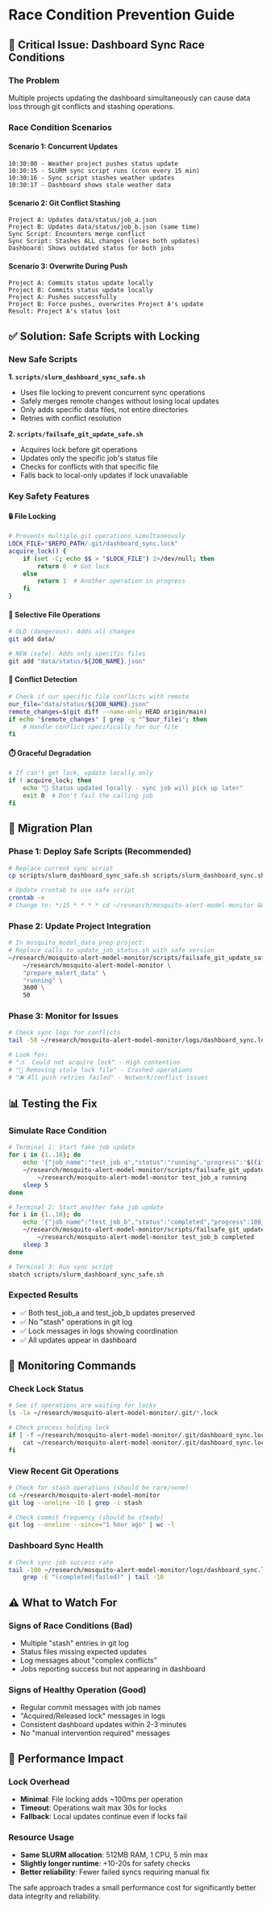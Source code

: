 # Race Condition Prevention Guide

## 🚨 **Critical Issue: Dashboard Sync Race Conditions**

### **The Problem**
Multiple projects updating the dashboard simultaneously can cause data loss through git conflicts and stashing operations.

### **Race Condition Scenarios**

#### **Scenario 1: Concurrent Updates**
```
10:30:00 - Weather project pushes status update
10:30:15 - SLURM sync script runs (cron every 15 min)
10:30:16 - Sync script stashes weather updates  
10:30:17 - Dashboard shows stale weather data
```

#### **Scenario 2: Git Conflict Stashing**
```
Project A: Updates data/status/job_a.json
Project B: Updates data/status/job_b.json (same time)
Sync Script: Encounters merge conflict
Sync Script: Stashes ALL changes (loses both updates)
Dashboard: Shows outdated status for both jobs
```

#### **Scenario 3: Overwrite During Push**
```
Project A: Commits status update locally
Project B: Commits status update locally  
Project A: Pushes successfully
Project B: Force pushes, overwrites Project A's update
Result: Project A's status lost
```

## ✅ **Solution: Safe Scripts with Locking**

### **New Safe Scripts**

**1. `scripts/slurm_dashboard_sync_safe.sh`**
- Uses file locking to prevent concurrent sync operations
- Safely merges remote changes without losing local updates
- Only adds specific data files, not entire directories
- Retries with conflict resolution

**2. `scripts/failsafe_git_update_safe.sh`**  
- Acquires lock before git operations
- Updates only the specific job's status file
- Checks for conflicts with that specific file
- Falls back to local-only updates if lock unavailable

### **Key Safety Features**

#### **🔒 File Locking**
```bash
# Prevents multiple git operations simultaneously
LOCK_FILE="$REPO_PATH/.git/dashboard_sync.lock"
acquire_lock() {
    if (set -C; echo $$ > "$LOCK_FILE") 2>/dev/null; then
        return 0  # Got lock
    else
        return 1  # Another operation in progress
    fi
}
```

#### **📝 Selective File Operations**
```bash
# OLD (dangerous): Adds all changes
git add data/

# NEW (safe): Adds only specific files
git add "data/status/${JOB_NAME}.json"
```

#### **🔄 Conflict Detection**
```bash
# Check if our specific file conflicts with remote
our_file="data/status/${JOB_NAME}.json"
remote_changes=$(git diff --name-only HEAD origin/main)
if echo "$remote_changes" | grep -q "^$our_file$"; then
    # Handle conflict specifically for our file
fi
```

#### **⏱️ Graceful Degradation**
```bash
# If can't get lock, update locally only
if ! acquire_lock; then
    echo "📝 Status updated locally - sync job will pick up later"
    exit 0  # Don't fail the calling job
fi
```

## 🔧 **Migration Plan**

### **Phase 1: Deploy Safe Scripts (Recommended)**
```bash
# Replace current sync script
cp scripts/slurm_dashboard_sync_safe.sh scripts/slurm_dashboard_sync.sh

# Update crontab to use safe script
crontab -e
# Change to: */15 * * * * cd ~/research/mosquito-alert-model-monitor && sbatch scripts/slurm_dashboard_sync.sh
```

### **Phase 2: Update Project Integration**
```bash
# In mosquito_model_data_prep project:
# Replace calls to update_job_status.sh with safe version
~/research/mosquito-alert-model-monitor/scripts/failsafe_git_update_safe.sh \
    ~/research/mosquito-alert-model-monitor \
    "prepare_malert_data" \
    "running" \
    3600 \
    50
```

### **Phase 3: Monitor for Issues**
```bash
# Check sync logs for conflicts
tail -50 ~/research/mosquito-alert-model-monitor/logs/dashboard_sync.log

# Look for:
# "⚠️  Could not acquire lock" - High contention
# "🔧 Removing stale lock file" - Crashed operations  
# "❌ All push retries failed" - Network/conflict issues
```

## 📊 **Testing the Fix**

### **Simulate Race Condition**
```bash
# Terminal 1: Start fake job update
for i in {1..10}; do
    echo '{"job_name":"test_job_a","status":"running","progress":'$((i*10))'}' > data/status/test_job_a.json
    ~/research/mosquito-alert-model-monitor/scripts/failsafe_git_update_safe.sh \
        ~/research/mosquito-alert-model-monitor test_job_a running
    sleep 5
done

# Terminal 2: Start another fake job update  
for i in {1..10}; do
    echo '{"job_name":"test_job_b","status":"completed","progress":100}' > data/status/test_job_b.json
    ~/research/mosquito-alert-model-monitor/scripts/failsafe_git_update_safe.sh \
        ~/research/mosquito-alert-model-monitor test_job_b completed
    sleep 3
done

# Terminal 3: Run sync script
sbatch scripts/slurm_dashboard_sync_safe.sh
```

### **Expected Results**
- ✅ Both test_job_a and test_job_b updates preserved
- ✅ No "stash" operations in git log
- ✅ Lock messages in logs showing coordination
- ✅ All updates appear in dashboard

## 🎯 **Monitoring Commands**

### **Check Lock Status**
```bash
# See if operations are waiting for locks
ls -la ~/research/mosquito-alert-model-monitor/.git/*.lock

# Check process holding lock
if [ -f ~/research/mosquito-alert-model-monitor/.git/dashboard_sync.lock ]; then
    cat ~/research/mosquito-alert-model-monitor/.git/dashboard_sync.lock
fi
```

### **View Recent Git Operations**
```bash
# Check for stash operations (should be rare/none)
cd ~/research/mosquito-alert-model-monitor
git log --oneline -10 | grep -i stash

# Check commit frequency (should be steady)
git log --oneline --since="1 hour ago" | wc -l
```

### **Dashboard Sync Health**
```bash
# Check sync job success rate
tail -100 ~/research/mosquito-alert-model-monitor/logs/dashboard_sync.log | \
    grep -E "(completed|failed)" | tail -10
```

## ⚠️ **What to Watch For**

### **Signs of Race Conditions (Bad)**
- Multiple "stash" entries in git log
- Status files missing expected updates
- Log messages about "complex conflicts"
- Jobs reporting success but not appearing in dashboard

### **Signs of Healthy Operation (Good)**  
- Regular commit messages with job names
- "Acquired/Released lock" messages in logs
- Consistent dashboard updates within 2-3 minutes
- No "manual intervention required" messages

## 🚀 **Performance Impact**

### **Lock Overhead**
- **Minimal**: File locking adds ~100ms per operation
- **Timeout**: Operations wait max 30s for locks
- **Fallback**: Local updates continue even if locks fail

### **Resource Usage**
- **Same SLURM allocation**: 512MB RAM, 1 CPU, 5 min max
- **Slightly longer runtime**: +10-20s for safety checks
- **Better reliability**: Fewer failed syncs requiring manual fix

The safe approach trades a small performance cost for significantly better data integrity and reliability.
